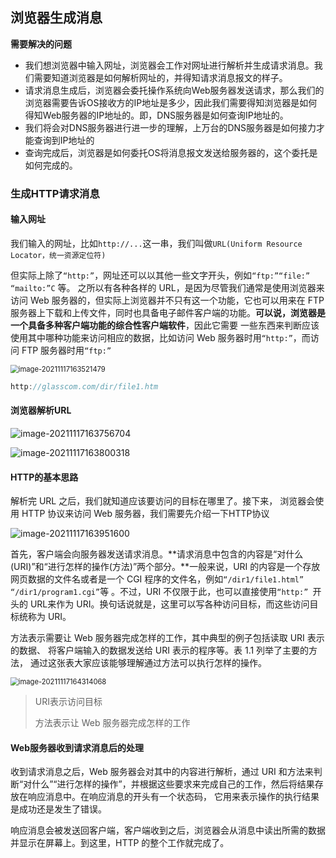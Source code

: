 ## 浏览器生成消息

**需要解决的问题**

- 我们想浏览器中输入网址，浏览器会工作对网址进行解析并生成请求消息。我们需要知道浏览器是如何解析网址的，并得知请求消息报文的样子。
- 请求消息生成后，浏览器会委托操作系统向Web服务器发送请求，那么我们的浏览器需要告诉OS接收方的IP地址是多少，因此我们需要得知浏览器是如何得知Web服务器的IP地址的。即，DNS服务器是如何查询IP地址的。
- 我们将会对DNS服务器进行进一步的理解，上万台的DNS服务器是如何接力才能查询到IP地址的
- 查询完成后，浏览器是如何委托OS将消息报文发送给服务器的，这个委托是如何完成的。

### 生成HTTP请求消息

#### 输入网址

我们输入的网址，比如`http://...`这一串，我们叫做`URL(Uniform Resource Locator，统一资源定位符)`

但实际上除了`“http:”`，网址还可以以其他一些文字开头，例如`“ftp:”“file:” “mailto:”C` 等。 之所以有各种各样的 URL，是因为尽管我们通常是使用浏览器来访问 Web 服务器的，但实际上浏览器并不只有这一个功能，它也可以用来在 FTP服务器上下载和上传文件，同时也具备电子邮件客户端的功能。**可以说，浏览器是一个具备多种客户端功能的综合性客户端软件**，因此它需要 一些东西来判断应该使用其中哪种功能来访问相应的数据，比如访问 Web 服务器时用`“http:”`，而访问 FTP 服务器时用`“ftp:”`

<img src="https://syz-picture.oss-cn-shenzhen.aliyuncs.com/image-20211117163521479.png" alt="image-20211117163521479" style="zoom: 80%;" />

```C
http://glasscom.com/dir/file1.htm
```

#### 浏览器解析URL

![image-20211117163756704](https://syz-picture.oss-cn-shenzhen.aliyuncs.com/image-20211117163756704.png)

![image-20211117163800318](https://syz-picture.oss-cn-shenzhen.aliyuncs.com/image-20211117163800318.png)

#### HTTP的基本思路

解析完 URL 之后，我们就知道应该要访问的目标在哪里了。接下来， 浏览器会使用 HTTP 协议来访问 Web 服务器，我们需要先介绍一下HTTP协议

![image-20211117163951600](https://syz-picture.oss-cn-shenzhen.aliyuncs.com/image-20211117163951600.png)

首先，客户端会向服务器发送请求消息。**请求消息中包含的内容是“对什么(URI)”和“进行怎样的操作(方法)”两个部分。**一般来说，URI 的内容是一个存放网页数据的文件名或者是一个 CGI 程序的文件名，例如`“/dir1/file1.html”` `“/dir1/program1.cgi”`等 。不过，URI 不仅限于此，也可以直接使用`“http:” `开头的 URL来作为 URI。换句话说就是，这里可以写各种访问目标，而这些访问目标统称为 URI。 

方法表示需要让 Web 服务器完成怎样的工作，其中典型的例子包括读取 URI 表示的数据、 将客户端输入的数据发送给 URI 表示的程序等。表 1.1 列举了主要的方法， 通过这张表大家应该能够理解通过方法可以执行怎样的操作。

<img src="https://syz-picture.oss-cn-shenzhen.aliyuncs.com/image-20211117164314068.png" alt="image-20211117164314068" style="zoom:80%;" />

> URI表示访问目标
>
> 方法表示让 Web 服务器完成怎样的工作

#### Web服务器收到请求消息后的处理

收到请求消息之后，Web 服务器会对其中的内容进行解析，通过 URI 和方法来判断“对什么”“进行怎样的操作”，并根据这些要求来完成自己的工作，然后将结果存放在响应消息中。在响应消息的开头有一个状态码， 它用来表示操作的执行结果是成功还是发生了错误。

响应消息会被发送回客户端，客户端收到之后，浏览器会从消息中读出所需的数据并显示在屏幕上。到这里，HTTP 的整个工作就完成了。

